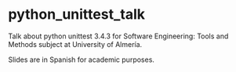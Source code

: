 # python_unittest_talk
Talk about python unittest 3.4.3 for Software Engineering: Tools and Methods subject at University of Almería.

Slides are in Spanish for academic purposes.
